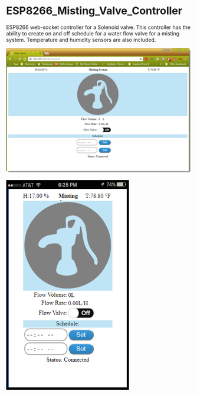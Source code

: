 # ESP8266_Misting_Valve_Controller

ESP8266 web-socket controller for a Solenoid valve. This controller has the ability to create on and off schedule for a water flow valve for a misting system. Temperature and humidity sensors are also included.  


<img src="images/MistingValve.png" width="700"></img>


![valve](/images/iPhoneWaterValve.png)
